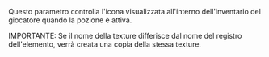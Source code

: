 Questo parametro controlla l'icona visualizzata all'interno dell'inventario del giocatore quando la pozione è attiva.

IMPORTANTE: Se il nome della texture differisce dal nome del registro dell'elemento, verrà creata una copia della stessa texture.
